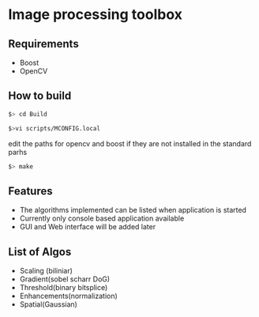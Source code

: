 Image processing toolbox
==============================

Requirements
---------------------------
* Boost
* OpenCV

How to build
---------------------------

```bash
$> cd Build
```

```bash
$>vi scripts/MCONFIG.local
```

edit the paths for opencv and boost if they are not installed in the standard parhs

```bash
$> make
```

Features
-------------------------
* The algorithms implemented can be listed when application is started
* Currently only console based application available
* GUI and Web interface will be added later 

List of Algos
-----------------------
* Scaling (biliniar)
* Gradient(sobel scharr DoG)
* Threshold(binary bitsplice)
* Enhancements(normalization)
* Spatial(Gaussian)

